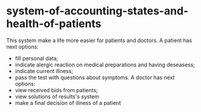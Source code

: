 # system-of-accounting-states-and-health-of-patients
This system make a life more easier for patients and doctors.
A patient has next options:
- fill personal data;
- indicate alergic reaction on medical preparations and having deseasess;
- indicate current illness;
- pass the test with questions about symptoms.
A doctor has next options:
- view received bids from patients;
- view solutions of results's system
- make a final decision of illness of a patient

